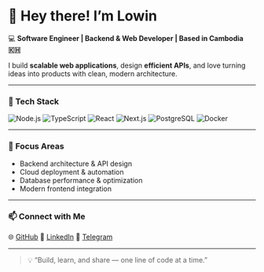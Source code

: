 # 👋 Hey there! I’m Lowin

💻 **Software Engineer | Backend & Web Developer | Based in Cambodia 🇰🇭**

I build **scalable web applications**, design **efficient APIs**, and love turning ideas into products with clean, modern architecture.

---

### 🧰 Tech Stack

![Node.js](https://img.shields.io/badge/Node.js-339933?style=for-the-badge\&logo=node.js\&logoColor=white)
![TypeScript](https://img.shields.io/badge/TypeScript-007ACC?style=for-the-badge\&logo=typescript\&logoColor=white)
![React](https://img.shields.io/badge/React-20232A?style=for-the-badge\&logo=react\&logoColor=61DAFB)
![Next.js](https://img.shields.io/badge/Next.js-000000?style=for-the-badge\&logo=nextdotjs\&logoColor=white)
![PostgreSQL](https://img.shields.io/badge/PostgreSQL-316192?style=for-the-badge\&logo=postgresql\&logoColor=white)
![Docker](https://img.shields.io/badge/Docker-2496ED?style=for-the-badge\&logo=docker\&logoColor=white)

---

### 🚀 Focus Areas

* Backend architecture & API design
* Cloud deployment & automation
* Database performance & optimization
* Modern frontend integration

---

### 📫 Connect with Me

🌐 [GitHub](https://github.com/lowintechie)
💼 [LinkedIn](https://linkedin.com/in/lowintechie)
💬 [Telegram](https://t.me/lowwinn)

---

> 💡 “Build, learn, and share — one line of code at a time.”
